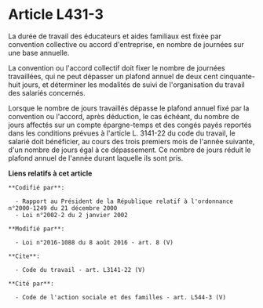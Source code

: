 # Article L431-3

La durée de travail des éducateurs et aides familiaux est fixée par convention collective ou accord d'entreprise, en nombre
de journées sur une base annuelle. 

La convention ou l'accord collectif doit fixer le nombre de journées travaillées, qui ne peut dépasser un plafond annuel de
deux cent cinquante-huit jours, et déterminer les modalités de suivi de l'organisation du travail des salariés concernés. 

Lorsque le nombre de jours travaillés dépasse le plafond annuel fixé par la convention ou l'accord, après déduction, le cas
échéant, du nombre de jours affectés sur un compte épargne-temps et des congés payés reportés dans les conditions prévues à
l'article L. 3141-22 du code du travail, le salarié doit bénéficier, au cours des trois premiers mois de l'année suivante,
d'un nombre de jours égal à ce dépassement. Ce nombre de jours réduit le plafond annuel de l'année durant laquelle ils sont
pris.

**Liens relatifs à cet article**

	**Codifié par**:

	  - Rapport au Président de la République relatif à l'ordonnance n°2000-1249 du 21 décembre 2000
	  - Loi n°2002-2 du 2 janvier 2002

	**Modifié par**:

	  - Loi n°2016-1088 du 8 août 2016 - art. 8 (V)

	**Cite**:

	  - Code du travail - art. L3141-22 (V)

	**Cité par**:

	  - Code de l'action sociale et des familles - art. L544-3 (V)
